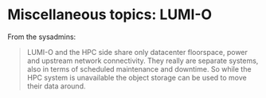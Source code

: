 # Miscellaneous topics: LUMI-O

From the sysadmins:

>   LUMI-O and the HPC side share only datacenter floorspace, power and upstream network connectivity. 
>   They really are separate systems, also in terms of scheduled maintenance and downtime. 
>   So while the HPC system is unavailable the object storage can be used to move their data around.

